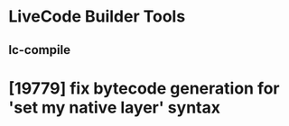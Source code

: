 # LiveCode Builder Tools
## lc-compile

# [19779] fix bytecode generation for 'set my native layer' syntax
